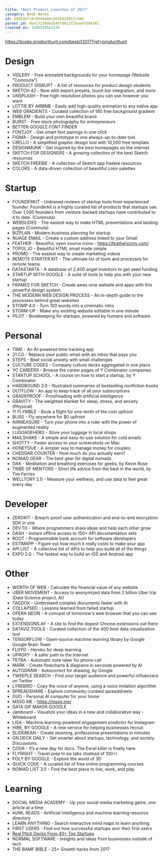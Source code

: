 ```yaml
---
title: "Best Product Launches of 2017"
category: Book Notes
id: e8929e7c8c9944e8bc003b034b57c58d
parent_id: 6b417236dbdb40f8812f2bae6fd94381
created_at: 1588520563276
---
```


https://books.producthunt.com/bestof2017?ref=producthunt

# Design
* VIDLERY - Free animated backgrounds for your homepage (Website "Commuta")
* PRODUCT DISRUPT - A list of resources for product design students
* SKETCH 42 - Now with export presets, touch bar integration, and more
* UNSPLASH - Free high-resolution photos you can use however you want
* LOTTIE BY AIRBNB - Easily add high-quality animation to any native app
* WEB GRADIENTS - Curated collection of 180 free background gradient
* EMBLEM - Build your own beautiful brand
* BURST - Free stock photography for entrepreneurs
* BETTER GOOGLE FONT FINDER
* FONTJOY - Get smart font pairings in one click
* FIGMA - Design and prototype in one always-up-to-date tool
* CRELLO - A simplified graphic design tool with 10,000 free template
* DESIGNMUNK - Get inspired by the best homepages on the internet
* SKETCH FOR DESIGNERS - A growing collection of the best Sketch resources
* SKETCH FREEBIE - A collection of Sketch app freebie resources
* COLORS - A data-driven collection of beautiful color palettes


# Startup
* FOUNDERKIT - Unbiased reviews of startup tools from experienced founder. Founderkit is a highly curated list of products that startups use. Over 1,000 founders from venture-backed startups have contributed to it to date. (Commuta)
* WEBSLIDES - The easiest way to make HTML presentations and landing pages (Commuta)
* BIZPLAN - Modern business planning for startup
* NUAGE EMAIL - Create a custom address linked to your Gmail
* FEATHER - Beautiful, open source icons - https://feathericons.com/
* TOPOL.IO - Beautiful HTML email made simple
* PROMO - The easiest way to create marketing videos
* REMOTE STARTER KIT - The ultimate list of tools and processes for remote teams
* DATASTARTA - A database of 2,400 angel investors to get seed funding
* STARTUP WITH GOOGLE - A suite of tools to help you with your new startup
* FRAMES FOR SKETCH - Create awes ome website and apps with this powerful design system
* THE MODERN WEB DESIGN PROCESS - An in-depth guide to the processes behind great websites
* STOMP 4.0 - Turn 100 words into a cinematic intro
* STORM-UP - Make any existing website editable in one minute
* PILOT - Bookkeeping for startups, powered by humans and software

# Personal
* TIME - An AI-powered time tracking app
* 21.CO - Replace your public email with an inbox that pays you
* STEPS - Beat social anxiety with small challenges
* CULTURE CODES - Company culture decks aggregated in one place
* YC CAREERS - Browse the career pages of Y Combinator companies
* STARTUP SCHOOL - A course on how to start a startup, by Y Combinator
* HARDBOUND 3.0 - Illustrated summaries of bestselling nonfiction books
* OUTFLOW - An app to keep track of all your subscriptions
* GRADEPROOF - Proofreading with artificial intelligence
* GRAVITY - The weighted blanket for sleep, stress, and anxiety (Physical)
* !!! FLYMBLE - Book a flight for one-tenth of the cost upfront
* BLISS - Fly anywhere for $0 upfront
* AIRMEASURE - Turn your phone into a ruler with the power of augmented reality
* LUGGAGEHERO - Store your luggage in local shops
* MAILSHAKE - A simple and easy-to-use solution for cold emails
* SHOTTY - Faster access to your screenshots on Mac
* HONEYDUE - A simpler way to manage money for couples
* CHEDDAR COUNTER - How much do you actually earn?
* NOMAD GEAR - The best gear for digital nomads
* OAK - Meditation and breathing exercises for geeks, by Kevin Rose
* TRIBE OF MENTORS - Short life advice from the best in the world, by Tim Ferriss
* WELLTORY 2.0 - Measure your wellness, and use data to feel great every day

# Developer
* ZEROKIT - Breach-proof user authentication and end-to-end encryption SDK in one
* DEV.TO - Where programmers share ideas and help each other grow 
* DASH - Instant offline access to 150+ API documentation sets
* ROOT - Programmable bank account for software developers
* ESTIMAPP - Figure out how much it really costs to make your app
* API LIST - A collective list of APIs to help you build all of the things
* EXPO 2.0 - The fastest way to build an iOS and Android app

# Other
* WORTH OF WEB - Calculate the financial value of any website
* UBER MOVEMENT - Access to anonymized data from 2 billion Uber trip (Data Science project, AI)
* TAGDOX - Understand complex documents faster with AI
* COLLAPSED - Lessons learned from failed startup
* OPERA NEON - A concpet of tomorrow's web browser that you can use today
* EXTENSIONS.AF - A site to find the dopest Chrome extensions out there
* DATAVIZ.TOOLS - Curated collection of the 400 best data visualization tool
* TENSORFLOW - Open-source machine learning library by Google Google Brain Team
* FLOYD - Heroku for deep learning
* UPROXY - A safer path to the Internet
* TETRA - Automatic note taker for phone call
* MARK - Create flowcharts & diagrams in seconds powered by AI
* AUTODRAW - Autocorrect for drawing, by Google
* TWEEPLE SEARCH - Find your target audience and powerful influencers on Twitter
* LYREBIRD - Copy the voice of anyone, using a voice imitation algorithm
* SPREADSHARE - Explore community-curated spreadsheets
* DUO - Personal AI computer for your home
* MSSG.ME - https://mssg.me/
* DATA GIF MAKER GOOGLE
* Jamboard - Visualize your ideas in a new and collaborative way - Whiteboard
* LISA - Machine learning-powered engagement predictor for Instagram
* HIRE, BY GOOGLE - A new service for helping businesses recruit
* SLIDEBEAN - Create stunning, professional presentations in minutes
* ON DECK DAILY - Get smarter about startups, technology, and society. Discussions.
* CODA - It’s a new day for docs. The Excel killer is finally here.
* FLYRIGHT - Travel prep in six tabs (instead of 100+)
* POLY BY GOOGLE - Explore the world of 3D
* QUICK CODE - A curated list of free online programming courses
* NOMAD LIST 3.0 - Find the best place to live, work, and play

# Learning
* SOCIAL MEDIA ACADEMY - Up your social media marketing game, one article at a time
* AI/ML READS - Artificial intelligence and machine learning resource directory
* LEARN ANYTHING - Search interactive mind maps to learn anything
* FIRST USERS - Find out how successful startups won their first users
* [Real Pitch Decks From 40+ Top Startups](https://www.producthunt.com/posts/pitch-decks-from-top-startups?utm_source=ebook&utm_medium=2017ebook&utm_campaign=bestof2017)
* NORMAL SOFTWARE - Insights and ideas from businesses outside of tech
* THE BAMF BIBLE - 25+ Growth hacks from 2017




                
